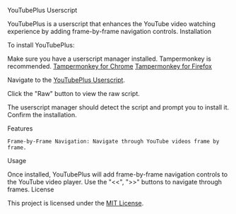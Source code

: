 YouTubePlus Userscript

YouTubePlus is a userscript that enhances the YouTube video watching experience by adding frame-by-frame navigation controls.
Installation

To install YouTubePlus:

   Make sure you have a userscript manager installed. Tampermonkey is recommended.
        [Tampermonkey for Chrome](https://chrome.google.com/webstore/detail/tampermonkey/dhdgffkkebhmkfjojejmpbldmpobfkfo)
        [Tampermonkey for Firefox](https://addons.mozilla.org/en-US/firefox/addon/tampermonkey/)

   Navigate to the [YouTubePlus Userscript](https://raw.githubusercontent.com/0V3RR1DE0/Userscripts/main/YouTubePlus/YouTubePlus.js).

   Click the "Raw" button to view the raw script.

   The userscript manager should detect the script and prompt you to install it. Confirm the installation.

Features

    Frame-by-Frame Navigation: Navigate through YouTube videos frame by frame.

Usage

Once installed, YouTubePlus will add frame-by-frame navigation controls to the YouTube video player. Use the "<<", ">>" buttons to navigate through frames.
License

This project is licensed under the [MIT License](https://github.com/0V3RR1DE0/Userscripts/tree/main/YouTubePlus/LICENSE).
